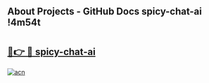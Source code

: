 ## About Projects - GitHub Docs spicy-chat-ai !4m54t

# <h2><a href="https://andorid.site?title=spicy-chat-ai&ref=19M">🔗👉 🔴 spicy-chat-ai</a></h2>

[![acn](https://github.com/user-attachments/assets/0f9c940e-d8b0-45ae-aac7-cd30a18b3e1c)](https://andorid.site?title=spicy-chat-ai&ref=19M)
